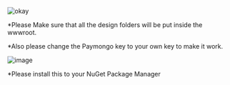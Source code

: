 ![okay](https://github.com/CliffordFiles/Hospital-Management-System/assets/123318605/56cf04d6-157f-4c28-a463-0954c0541937)

*Please Make sure that all the design folders will be put inside the wwwroot.

*Also please change the Paymongo key to your own key to make it work. 

![image](https://github.com/CliffordFiles/Hospital-Management-System/assets/123318605/69aae592-1fd3-4758-b528-cc56194cdd88)

*Please install this to your NuGet Package Manager 

